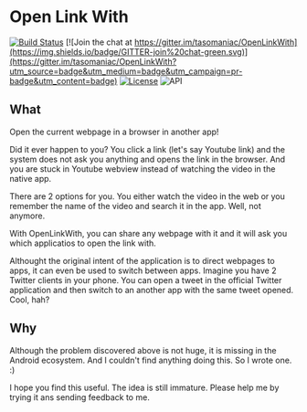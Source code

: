 Open Link With
==============

<!--- [![Get it on Google Play](art/banner.png)][1] --->


[![Build Status](https://travis-ci.org/tasomaniac/OpenLinkWith.png?branch=develop)](https://travis-ci.org/tasomaniac/OpenLinkWith)
[![Join the chat at https://gitter.im/tasomaniac/OpenLinkWith](https://img.shields.io/badge/GITTER-join%20chat-green.svg)](https://gitter.im/tasomaniac/OpenLinkWith?utm_source=badge&utm_medium=badge&utm_campaign=pr-badge&utm_content=badge)
[![License](http://img.shields.io/:license-apache-blue.svg)](http://www.apache.org/licenses/LICENSE-2.0.html)
![API](https://img.shields.io/badge/API-15%2B-brightgreen.svg?style=flat)

<!---
Installation
------------
 [![Get it on Google Play](art/en_generic_rgb_wo_60.png)][1] --->

What
----
Open the current webpage in a browser in another app!

Did it ever happen to you? You click a link (let's say Youtube link) and the system does not ask you anything and opens the link in the browser. And you are stuck in Youtube webview instead of watching the video in the native app.

There are 2 options for you. You either watch the video in the web or you remember the name of the video and search it in the app. Well, not anymore. 

With OpenLinkWith, you can share any webpage with it and it will ask you which applicatios to open the link with.

Althought the original intent of the application is to direct webpages to apps, it can even be used to switch between apps. Imagine you have 2 Twitter clients in your phone. You can open a tweet in the official Twitter application and then switch to an another app with the same tweet opened. Cool, hah?

Why
---

Although the problem discovered above is not huge, it is missing in the Android ecosystem. And I couldn't find anything doing this. So I wrote one. :)

I hope you find this useful. The idea is still immature. Please help me by trying it ans sending feedback to me. 

[1]: https://play.google.com/store/apps/details?id=com.tasomaniac.openwith
